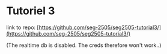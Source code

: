 # Tutoriel 3

link to repo: [https://github.com/seg-2505/seg2505-tutorial3/](https://github.com/seg-2505/seg2505-tutorial3/)

(The realtime db is disabled. The creds therefore won't work..)
